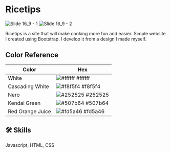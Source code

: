 # Ricetips

![Slide 16_9 - 1](https://github.com/midoistory/Ricetips/assets/118705697/4c95e1c2-3e28-4fd3-a610-20e27842c216)
![Slide 16_9 - 2](https://github.com/midoistory/Ricetips/assets/118705697/a16931ab-676a-4940-bbb2-6ffbd466e627)

Ricetips is a site that will make cooking more fun and easier. Simple website I created using Bootstrap. I develop it from a design I made myself.

## Color Reference

| Color            | Hex                                                              |
| ---------------- | ---------------------------------------------------------------- |
| White            | ![#ffffff](https://via.placeholder.com/10/ffffff?text=+) #ffffff |
| Cascading White  | ![#f8f5f4](https://via.placeholder.com/10/f8f5f4?text=+) #f8f5f4 |
| Nero             | ![#252525](https://via.placeholder.com/10/252525?text=+) #252525 |
| Kendal Green     | ![#507b64](https://via.placeholder.com/10/507b64?text=+) #507b64 |
| Red Orange Juice | ![#fd5a46](https://via.placeholder.com/10/fd5a46?text=+) #fd5a46 |

## 🛠 Skills

Javascript, HTML, CSS
